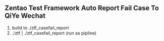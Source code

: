 ## Zentao Test Framework Auto Report Fail Case To QiYe Wechat
1. build to ./ztf_casefail_report
2. ./ztf | ./ztf_casefail_report (run as pipline)